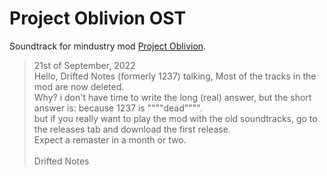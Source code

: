 # Project Oblivion OST

Soundtrack for mindustry mod [Project Oblivion](https://github.com/uujuju1/project-oblivion).


> 21st of September, 2022<br>
> Hello, Drifted Notes (formerly 1237) talking, 
> Most of the tracks in the mod are now deleted.<br>
> Why? i don't have time to write the long (real) answer, but the short answer is: because 1237 is """"dead"""".<br>
> but if you really want to play the mod with the old soundtracks, go to the releases tab and download the first release.<br>
> Expect a remaster in a month or two.
<br><br>Drifted Notes
<!--i commented this because dj silin tracks are not uploaded here and because i deleted all 1237 tracks.-->
<!--i will upload both the remaster(s) and dj silin tracks soon-->
<!--
## Credits

thanks to [@12three7](github.com/12three7) and [@King-Silicon](https://github.com/King-Silicon) for tha kool soundtracks
-->


